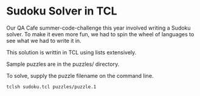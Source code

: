 # Sudoku Solver in TCL

Our QA Cafe summer-code-challenge this year involved writing a Sudoku solver.
To make it even more fun, we had to spin the wheel of languages to see what we
had to write it in.

This solution is writtin in TCL using lists extensively.

Sample puzzles are in the puzzles/ directory.

To solve, supply the puzzle filename on the command line.

```
tclsh sudoku.tcl puzzles/puzzle.1
```


